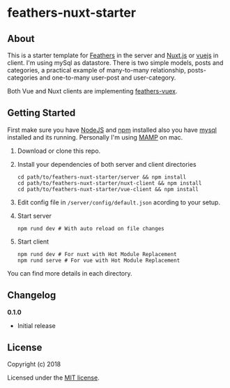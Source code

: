 # feathers-nuxt-starter


## About

This is a starter template for [Feathers](http://feathersjs.com/) in the server and [Nuxt.js](https://nuxtjs.org/) or [vuejs](https://vuejs.org/) in client.
I'm using mySql as datastore. There is two simple models, posts and categories, a practical example of many-to-many relationship, posts-categories and one-to-many user-post and user-category.

Both Vue and Nuxt clients are implementing [feathers-vuex](https://github.com/feathers-plus/feathers-vuex).

## Getting Started

First make sure you have [NodeJS](https://nodejs.org/) and [npm](https://www.npmjs.com/) installed also you have [mysql](https://www.mysql.com/) installed and its running. Personally I'm using [MAMP](https://www.mamp.info/) on mac.

1. Download or clone this repo.

2. Install your dependencies of both server and client directories

    ```
    cd path/to/feathers-nuxt-starter/server && npm install
    cd path/to/feathers-nuxt-starter/nuxt-client && npm install
    cd path/to/feathers-nuxt-starter/vue-client && npm install
    ```

3. Edit config file in `/server/config/default.json` acording to your setup.

4. Start server

    ```
    npm rund dev # With auto reload on file changes
    ```

5. Start client

    ```
    npm rund dev # For nuxt with Hot Module Replacement
    npm rund serve # For vue with Hot Module Replacement
    ```

You can find more details in each directory.


## Changelog

__0.1.0__

- Initial release


## License

Copyright (c) 2018

Licensed under the [MIT license](LICENSE).
